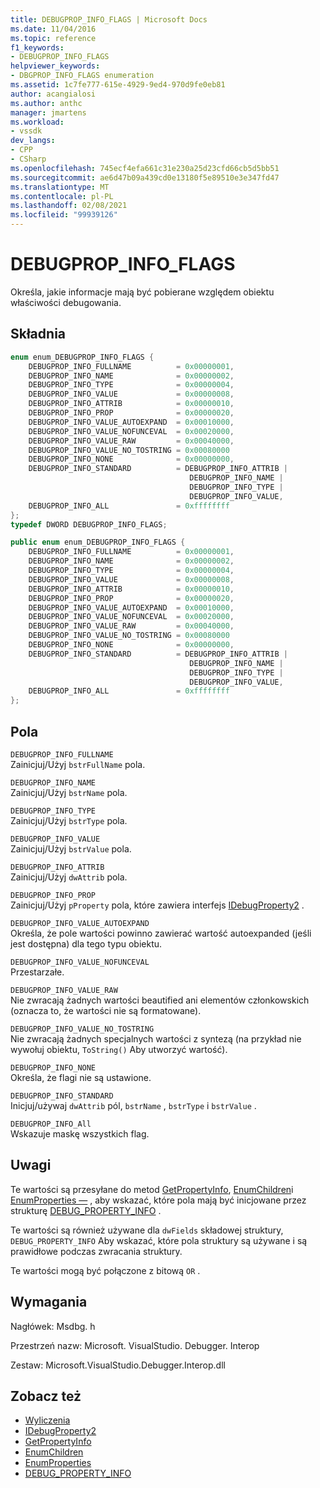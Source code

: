 ```yaml
---
title: DEBUGPROP_INFO_FLAGS | Microsoft Docs
ms.date: 11/04/2016
ms.topic: reference
f1_keywords:
- DEBUGPROP_INFO_FLAGS
helpviewer_keywords:
- DBGPROP_INFO_FLAGS enumeration
ms.assetid: 1c7fe777-615e-4929-9ed4-970d9fe0eb81
author: acangialosi
ms.author: anthc
manager: jmartens
ms.workload:
- vssdk
dev_langs:
- CPP
- CSharp
ms.openlocfilehash: 745ecf4efa661c31e230a25d23cfd66cb5d5bb51
ms.sourcegitcommit: ae6d47b09a439cd0e13180f5e89510e3e347fd47
ms.translationtype: MT
ms.contentlocale: pl-PL
ms.lasthandoff: 02/08/2021
ms.locfileid: "99939126"
---
```

# <a name="debugprop_info_flags"></a>DEBUGPROP_INFO_FLAGS
Określa, jakie informacje mają być pobierane względem obiektu właściwości debugowania.

## <a name="syntax"></a>Składnia

```cpp
enum enum_DEBUGPROP_INFO_FLAGS {
    DEBUGPROP_INFO_FULLNAME          = 0x00000001,
    DEBUGPROP_INFO_NAME              = 0x00000002,
    DEBUGPROP_INFO_TYPE              = 0x00000004,
    DEBUGPROP_INFO_VALUE             = 0x00000008,
    DEBUGPROP_INFO_ATTRIB            = 0x00000010,
    DEBUGPROP_INFO_PROP              = 0x00000020,
    DEBUGPROP_INFO_VALUE_AUTOEXPAND  = 0x00010000,
    DEBUGPROP_INFO_VALUE_NOFUNCEVAL  = 0x00020000,
    DEBUGPROP_INFO_VALUE_RAW         = 0x00040000,
    DEBUGPROP_INFO_VALUE_NO_TOSTRING = 0x00080000
    DEBUGPROP_INFO_NONE              = 0x00000000,
    DEBUGPROP_INFO_STANDARD          = DEBUGPROP_INFO_ATTRIB |
                                        DEBUGPROP_INFO_NAME |
                                        DEBUGPROP_INFO_TYPE |
                                        DEBUGPROP_INFO_VALUE,
    DEBUGPROP_INFO_ALL               = 0xffffffff
};
typedef DWORD DEBUGPROP_INFO_FLAGS;
```

```csharp
public enum enum_DEBUGPROP_INFO_FLAGS {
    DEBUGPROP_INFO_FULLNAME          = 0x00000001,
    DEBUGPROP_INFO_NAME              = 0x00000002,
    DEBUGPROP_INFO_TYPE              = 0x00000004,
    DEBUGPROP_INFO_VALUE             = 0x00000008,
    DEBUGPROP_INFO_ATTRIB            = 0x00000010,
    DEBUGPROP_INFO_PROP              = 0x00000020,
    DEBUGPROP_INFO_VALUE_AUTOEXPAND  = 0x00010000,
    DEBUGPROP_INFO_VALUE_NOFUNCEVAL  = 0x00020000,
    DEBUGPROP_INFO_VALUE_RAW         = 0x00040000,
    DEBUGPROP_INFO_VALUE_NO_TOSTRING = 0x00080000
    DEBUGPROP_INFO_NONE              = 0x00000000,
    DEBUGPROP_INFO_STANDARD          = DEBUGPROP_INFO_ATTRIB |
                                        DEBUGPROP_INFO_NAME |
                                        DEBUGPROP_INFO_TYPE |
                                        DEBUGPROP_INFO_VALUE,
    DEBUGPROP_INFO_ALL               = 0xffffffff
};
```

## <a name="fields"></a>Pola
`DEBUGPROP_INFO_FULLNAME`\
Zainicjuj/Użyj `bstrFullName` pola.

`DEBUGPROP_INFO_NAME`\
Zainicjuj/Użyj `bstrName` pola.

`DEBUGPROP_INFO_TYPE`\
Zainicjuj/Użyj `bstrType` pola.

`DEBUGPROP_INFO_VALUE`\
Zainicjuj/Użyj `bstrValue` pola.

`DEBUGPROP_INFO_ATTRIB`\
Zainicjuj/Użyj `dwAttrib` pola.

`DEBUGPROP_INFO_PROP`\
Zainicjuj/Użyj `pProperty` pola, które zawiera interfejs [IDebugProperty2](../../../extensibility/debugger/reference/idebugproperty2.md) .

`DEBUGPROP_INFO_VALUE_AUTOEXPAND`\
Określa, że pole wartości powinno zawierać wartość autoexpanded (jeśli jest dostępna) dla tego typu obiektu.

`DEBUGPROP_INFO_VALUE_NOFUNCEVAL`\
Przestarzałe.

`DEBUGPROP_INFO_VALUE_RAW`\
Nie zwracają żadnych wartości beautified ani elementów członkowskich (oznacza to, że wartości nie są formatowane).

`DEBUGPROP_INFO_VALUE_NO_TOSTRING`\
Nie zwracają żadnych specjalnych wartości z syntezą (na przykład nie wywołuj obiektu, `ToString()` Aby utworzyć wartość).

`DEBUGPROP_INFO_NONE`\
Określa, że flagi nie są ustawione.

`DEBUGPROP_INFO_STANDARD`\
Inicjuj/używaj `dwAttrib` pól, `bstrName` , `bstrType` i `bstrValue` .

`DEBUGPROP_INFO_All`\
Wskazuje maskę wszystkich flag.

## <a name="remarks"></a>Uwagi
Te wartości są przesyłane do metod [GetPropertyInfo](../../../extensibility/debugger/reference/idebugproperty2-getpropertyinfo.md), [EnumChildren](../../../extensibility/debugger/reference/idebugproperty2-enumchildren.md)i [EnumProperties —](../../../extensibility/debugger/reference/idebugstackframe2-enumproperties.md) , aby wskazać, które pola mają być inicjowane przez strukturę [DEBUG_PROPERTY_INFO](../../../extensibility/debugger/reference/debug-property-info.md) .

Te wartości są również używane dla `dwFields` składowej struktury, `DEBUG_PROPERTY_INFO` Aby wskazać, które pola struktury są używane i są prawidłowe podczas zwracania struktury.

Te wartości mogą być połączone z bitową `OR` .

## <a name="requirements"></a>Wymagania
Nagłówek: Msdbg. h

Przestrzeń nazw: Microsoft. VisualStudio. Debugger. Interop

Zestaw: Microsoft.VisualStudio.Debugger.Interop.dll

## <a name="see-also"></a>Zobacz też
- [Wyliczenia](../../../extensibility/debugger/reference/enumerations-visual-studio-debugging.md)
- [IDebugProperty2](../../../extensibility/debugger/reference/idebugproperty2.md)
- [GetPropertyInfo](../../../extensibility/debugger/reference/idebugproperty2-getpropertyinfo.md)
- [EnumChildren](../../../extensibility/debugger/reference/idebugproperty2-enumchildren.md)
- [EnumProperties](../../../extensibility/debugger/reference/idebugstackframe2-enumproperties.md)
- [DEBUG_PROPERTY_INFO](../../../extensibility/debugger/reference/debug-property-info.md)
